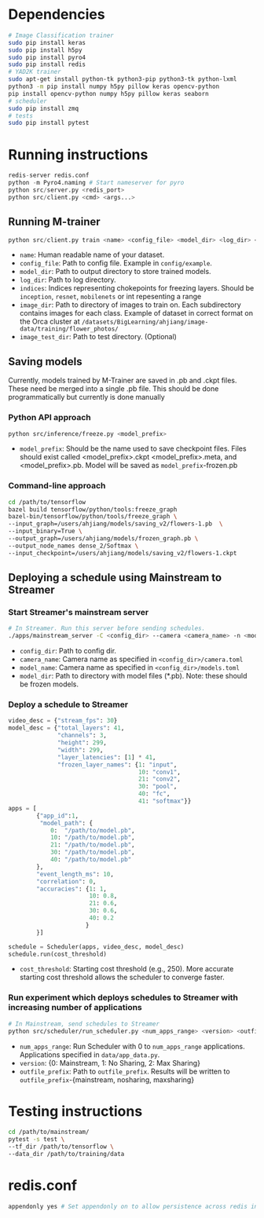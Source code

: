 # Dependencies
``` bash
# Image Classification trainer
sudo pip install keras
sudo pip install h5py
sudo pip install pyro4
sudo pip install redis
# YAD2K trainer
sudo apt-get install python-tk python3-pip python3-tk python-lxml
python3 -m pip install numpy h5py pillow keras opencv-python
pip install opencv-python numpy h5py pillow keras seaborn
# scheduler
sudo pip install zmq
# tests
sudo pip install pytest
```

# Running instructions
``` python
redis-server redis.conf
python -m Pyro4.naming # Start nameserver for pyro
python src/server.py <redis_port>
python src/client.py <cmd> <args...>
```

## Running M-trainer
``` python
python src/client.py train <name> <config_file> <model_dir> <log_dir> <indices> <image_dir> <image_test_dir>
```
- `name`: Human readable name of your dataset.
- `config_file`: Path to config file. Example in `config/example`.
- `model_dir`: Path to output directory to store trained models.
- `log_dir`: Path to log directory.
- `indices`: Indices representing chokepoints for freezing layers. Should be `inception`, `resnet`, `mobilenets` or int repesenting a range
- `image_dir`: Path to directory of images to train on. Each subdirectory contains images for each class. Example of dataset in correct format on the Orca cluster at `/datasets/BigLearning/ahjiang/image-data/training/flower_photos/`
- `image_test_dir`: Path to test directory. (Optional)

## Saving models
Currently, models trained by M-Trainer are saved in .pb and .ckpt files. These need be merged
into a single .pb file. This should be done programmatically but currently
is done manually

### Python API approach
``` bash
python src/inference/freeze.py <model_prefix>
```
- `model_prefix`: Should be the name used to save checkpoint files. Files should exist called <model_prefix>.ckpt <model_prefix>.meta, and <model_prefix>.pb. Model will be saved as `model_prefix`-frozen.pb

### Command-line approach
```bash
cd /path/to/tensorflow
bazel build tensorflow/python/tools:freeze_graph
bazel-bin/tensorflow/python/tools/freeze_graph \
--input_graph=/users/ahjiang/models/saving_v2/flowers-1.pb  \
--input_binary=True \
--output_graph=/users/ahjiang/models/frozen_graph.pb \
--output_node_names dense_2/Softmax \
--input_checkpoint=/users/ahjiang/models/saving_v2/flowers-1.ckpt
```

## Deploying a schedule using Mainstream to Streamer

### Start Streamer's mainstream server
```bash
# In Streamer. Run this server before sending schedules.
./apps/mainstream_server -C <config_dir> --camera <camera_name> -n <model_name> -m <model_dir>
```

- `config_dir`: Path to config dir.
- `camera_name`: Camera name as specified in `<config_dir>/camera.toml`
- `model_name`: Camera name as specified in `<config_dir>/models.toml`
- `model_dir`: Path to directory with model files (*.pb). Note: these should be frozen models.

### Deploy a schedule to Streamer
``` python
video_desc = {"stream_fps": 30}
model_desc = {"total_layers": 41,
              "channels": 3,
              "height": 299,
              "width": 299,
              "layer_latencies": [1] * 41,
              "frozen_layer_names": {1: "input",
                                     10: "conv1",
                                     21: "conv2",
                                     30: "pool",
                                     40: "fc",
                                     41: "softmax"}}
apps = [
        {"app_id":1,
         "model_path": {
            0:  "/path/to/model.pb",
            10: "/path/to/model.pb",
            21: "/path/to/model.pb",
            30: "/path/to/model.pb",
            40: "/path/to/model.pb"
        },
        "event_length_ms": 10,
        "correlation": 0,
        "accuracies": {1: 1,
                       10: 0.8,
                       21: 0.6,
                       30: 0.6,
                       40: 0.2
                      }
        }]

schedule = Scheduler(apps, video_desc, model_desc)
schedule.run(cost_threshold)
```

- `cost_threshold`: Starting cost threshold (e.g., 250). More accurate starting cost threshold allows the scheduler to converge faster.

### Run experiment which deploys schedules to Streamer with increasing number of applications
```bash
# In Mainstream, send schedules to Streamer
python src/scheduler/run_scheduler.py <num_apps_range> <version> <outfile_prefix>
```

- `num_apps_range`: Run Scheduler with 0 to `num_apps_range` applications. Applications specified in `data/app_data.py`.
- `version`: {0: Mainstream, 1: No Sharing, 2: Max Sharing}
- `outfile_prefix`: Path to `outfile_prefix`. Results will be written to `outfile_prefix`-{mainstream, nosharing, maxsharing}

# Testing instructions
``` bash
cd /path/to/mainstream/
pytest -s test \
--tf_dir /path/to/tensorflow \
--data_dir /path/to/training/data
```

# redis.conf
``` bash
appendonly yes # Set appendonly on to allow persistence across redis instances
```

